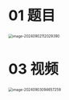 # 01 题目

<img src="https://cvp.oss-cn-shanghai.aliyuncs.com/202409021120432.png" alt="image-20240902112029390" style="zoom:50%;" />





# 03 视频

<img src="https://cvp.oss-cn-shanghai.aliyuncs.com/202409030946566.png" alt="image-20240903094657259" style="zoom:50%;" />